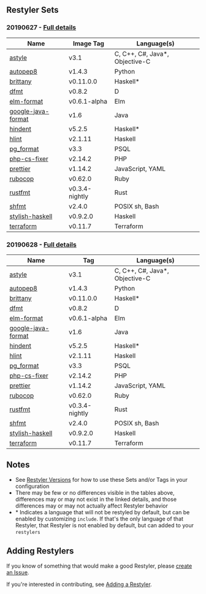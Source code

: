 ## Restyler Sets

### 20190627 - [Full details](https://github.com/restyled-io/restylers/blob/20190627/restylers.yaml)

| Name | Image Tag | Language(s)
| --- | --- | --- |
| [astyle](http://astyle.sourceforge.net/astyle.html) | v3.1 | C, C++, C#, Java*, Objective-C |
| [autopep8](https://github.com/hhatto/autopep8) | v1.4.3 | Python |
| [brittany](https://github.com/lspitzner/brittany) | v0.11.0.0 | Haskell* |
| [dfmt](https://github.com/dlang-community/dfmt#readme) | v0.8.2 | D |
| [elm-format](https://github.com/avh4/elm-format) | v0.6.1-alpha | Elm |
| [google-java-format](https://github.com/google/google-java-format#readme) | v1.6 | Java |
| [hindent](https://github.com/commercialhaskell/hindent) | v5.2.5 | Haskell* |
| [hlint](https://github.com/ndmitchell/hlint#readme) | v2.1.11 | Haskell |
| [pg_format](https://github.com/darold/pgFormatter#readme) | v3.3 | PSQL |
| [php-cs-fixer](https://github.com/FriendsOfPHP/PHP-CS-Fixer) | v2.14.2 | PHP |
| [prettier](https://prettier.io/docs/en/) | v1.14.2 | JavaScript, YAML |
| [rubocop](https://rubocop.readthedocs.io/en/latest/) | v0.62.0 | Ruby |
| [rustfmt](https://github.com/rust-lang-nursery/rustfmt#readme) | v0.3.4-nightly | Rust |
| [shfmt](https://github.com/mvdan/sh#shfmt) | v2.4.0 | POSIX sh, Bash |
| [stylish-haskell](https://github.com/jaspervdj/stylish-haskell) | v0.9.2.0 | Haskell |
| [terraform](https://www.terraform.io/docs/commands/fmt.html) | v0.11.7 | Terraform |

### 20190628 - [Full details](https://github.com/restyled-io/restylers/blob/20190628/restylers.yaml)

| Name | Tag | Language(s) |
| --- | --- | --- |
| [astyle](http://astyle.sourceforge.net/astyle.html) | v3.1 | C, C++, C#, Java*, Objective-C |
| [autopep8](https://github.com/hhatto/autopep8) | v1.4.3 | Python |
| [brittany](https://github.com/lspitzner/brittany) | v0.11.0.0 | Haskell* |
| [dfmt](https://github.com/dlang-community/dfmt#readme) | v0.8.2 | D |
| [elm-format](https://github.com/avh4/elm-format) | v0.6.1-alpha | Elm |
| [google-java-format](https://github.com/google/google-java-format#readme) | v1.6 | Java |
| [hindent](https://github.com/commercialhaskell/hindent) | v5.2.5 | Haskell* |
| [hlint](https://github.com/ndmitchell/hlint#readme) | v2.1.11 | Haskell |
| [pg_format](https://github.com/darold/pgFormatter#readme) | v3.3 | PSQL |
| [php-cs-fixer](https://github.com/FriendsOfPHP/PHP-CS-Fixer) | v2.14.2 | PHP |
| [prettier](https://prettier.io/docs/en/) | v1.14.2 | JavaScript, YAML |
| [rubocop](https://rubocop.readthedocs.io/en/latest/) | v0.62.0 | Ruby |
| [rustfmt](https://github.com/rust-lang-nursery/rustfmt#readme) | v0.3.4-nightly | Rust |
| [shfmt](https://github.com/mvdan/sh#shfmt) | v2.4.0 | POSIX sh, Bash |
| [stylish-haskell](https://github.com/jaspervdj/stylish-haskell) | v0.9.2.0 | Haskell |
| [terraform](https://www.terraform.io/docs/commands/fmt.html) | v0.11.7 | Terraform |

## Notes

- See [Restyler Versions](https://github.com/restyled-io/restyled.io/wiki/Restyler-Versions) for how to use these Sets and/or Tags in your configuration
- There may be few or no differences visible in the tables above, differences may or may not exist in the linked details, and those differences may or may not actually affect Restyler behavior
- \* Indicates a language that will not be restyled by default, but can be enabled by customizing `include`. If that's the only language of that Restyler, that Restyler is not enabled by default, but can added to your `restylers`

## Adding Restylers

If you know of something that would make a good Restyler, please [create an Issue](https://github.com/restyled-io/restylers/issues/new?title=some-auto-formatter&body=https://their-hompage.com).

If you're interested in contributing, see [Adding a Restyler](https://github.com/restyled-io/restyled.io/wiki/Adding-a-Restyler).